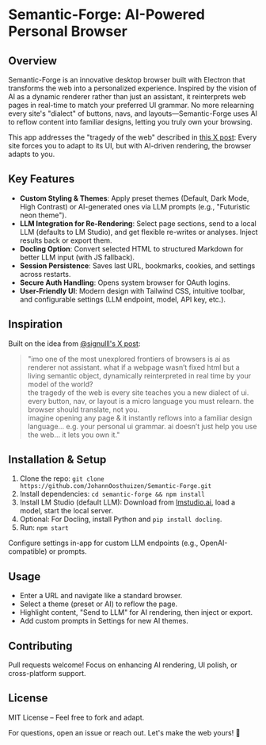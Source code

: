 # Semantic-Forge: AI-Powered Personal Browser

## Overview
Semantic-Forge is an innovative desktop browser built with Electron that transforms the web into a personalized experience. Inspired by the vision of AI as a dynamic renderer rather than just an assistant, it reinterprets web pages in real-time to match your preferred UI grammar. No more relearning every site's "dialect" of buttons, navs, and layouts—Semantic-Forge uses AI to reflow content into familiar designs, letting you truly own your browsing.

This app addresses the "tragedy of the web" described in [this X post](https://x.com/signulll/status/1981065810815668446): Every site forces you to adapt to its UI, but with AI-driven rendering, the browser adapts to you.

## Key Features
- **Custom Styling & Themes**: Apply preset themes (Default, Dark Mode, High Contrast) or AI-generated ones via LLM prompts (e.g., "Futuristic neon theme").
- **LLM Integration for Re-Rendering**: Select page sections, send to a local LLM (defaults to LM Studio), and get flexible re-writes or analyses. Inject results back or export them.
- **Docling Option**: Convert selected HTML to structured Markdown for better LLM input (with JS fallback).
- **Session Persistence**: Saves last URL, bookmarks, cookies, and settings across restarts.
- **Secure Auth Handling**: Opens system browser for OAuth logins.
- **User-Friendly UI**: Modern design with Tailwind CSS, intuitive toolbar, and configurable settings (LLM endpoint, model, API key, etc.).

## Inspiration
Built on the idea from [@signulll's X post](https://x.com/signulll/status/1981065810815668446):
> "imo one of the most unexplored frontiers of browsers is ai as renderer not assistant. what if a webpage wasn’t fixed html but a living semantic object, dynamically reinterpreted in real time by your model of the world?  
> the tragedy of the web is every site teaches you a new dialect of ui. every button, nav, or layout is a micro language you must relearn. the browser should translate, not you.  
> imagine opening any page & it instantly reflows into a familiar design language… e.g. your personal ui grammar. ai doesn’t just help you use the web… it lets you own it."

## Installation & Setup
1. Clone the repo: `git clone https://github.com/JohannOosthuizen/Semantic-Forge.git`
2. Install dependencies: `cd semantic-forge && npm install`
3. Install LM Studio (default LLM): Download from [lmstudio.ai](https://lmstudio.ai/), load a model, start the local server.
4. Optional: For Docling, install Python and `pip install docling`.
5. Run: `npm start`

Configure settings in-app for custom LLM endpoints (e.g., OpenAI-compatible) or prompts.

## Usage
- Enter a URL and navigate like a standard browser.
- Select a theme (preset or AI) to reflow the page.
- Highlight content, "Send to LLM" for AI rendering, then inject or export.
- Add custom prompts in Settings for new AI themes.

## Contributing
Pull requests welcome! Focus on enhancing AI rendering, UI polish, or cross-platform support.

## License
MIT License – Feel free to fork and adapt.

For questions, open an issue or reach out. Let's make the web yours! 🚀
